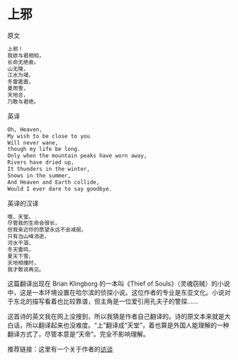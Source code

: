 # 上邪

原文

```txt
上邪！
我欲与君相知，
长命无绝衰。
山无陵，
江水为竭，
冬雷震震，
夏雨雪，
天地合，
乃敢与君绝。
```

英译

```txt
Oh, Heaven,
My wish to be close to you 
Will never wane, 
though my life be long.
Only when the mountain peaks have worn away, 
Rivers have dried up, 
It thunders in the winter, 
Snows in the summer, 
And Heaven and Earth collide, 
Would I ever dare to say goodbye.
```

英译的汉译

```txt
哦，天堂。
尽管我的生命会很长，
但我亲近你的愿望永远不会减弱。
只有当山峰消逝，
河水干涸，
冬天雷鸣，
夏天下雪，
天地相撞时，
我才敢说再见。
```

这篇翻译出现在 Brian Klingborg 的一本叫《Thief of Souls》（灵魂窃贼）的小说中，这是一本环境设置在哈尔滨的侦探小说。这位作者的专业是东亚文化。小说对于东北的描写看着也比较靠谱，但主角是一位爱引用孔夫子的警探……

这首诗的英文我在网上没搜到，所以我猜是作者自己翻译的。诗的原文本来就是大白话，所以翻译起来也没难度。“上”翻译成“天堂”，着也算是外国人能理解的一种翻译方式了，尽管本意是“天帝”。完全不影响理解。

推荐链接：这里有一个关于作者的[访谈](https://www.youtube.com/watch?v=2HDYG6Cm-y4)
